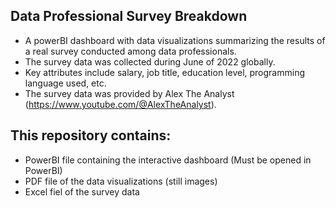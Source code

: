 ## Data Professional Survey Breakdown
- A powerBI dashboard with data visualizations summarizing the results of a real survey conducted among data professionals.
- The survey data was collected during June of 2022 globally.
- Key attributes include salary, job title, education level, programming language used, etc.
- The survey data was provided by Alex The Analyst (https://www.youtube.com/@AlexTheAnalyst).

## This repository contains:
- PowerBI file containing the interactive dashboard (Must be opened in PowerBI)
- PDF file of the data visualizations (still images)
- Excel fiel of the survey data
